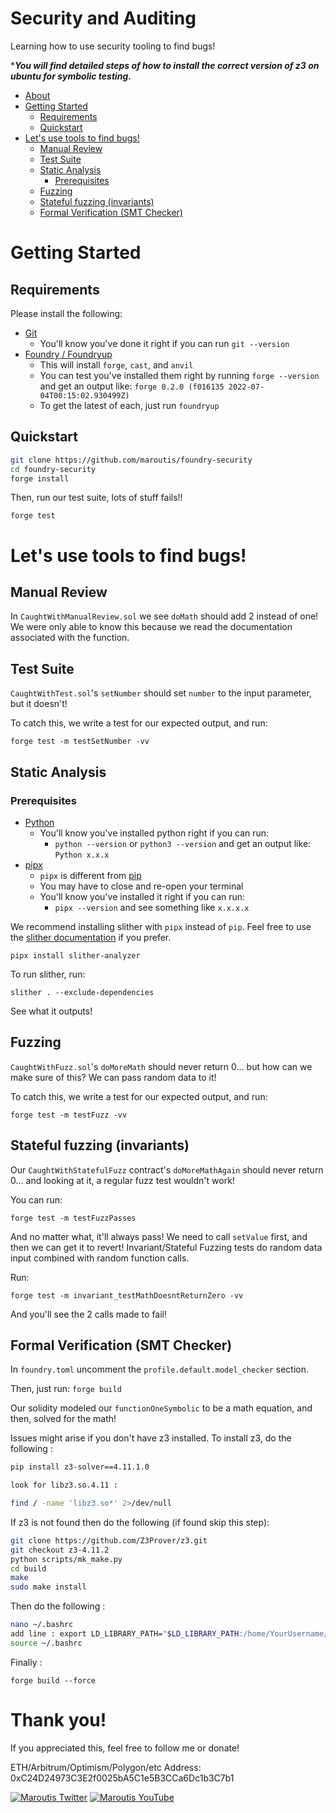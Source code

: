 # Security and Auditing

Learning how to use security tooling to find bugs!

\***_You will find detailed steps of how to install the correct version of z3 on ubuntu for symbolic testing._**

- [About](#about)
- [Getting Started](#getting-started)
  - [Requirements](#requirements)
  - [Quickstart](#quickstart)
- [Let's use tools to find bugs!](#lets-use-tools-to-find-bugs)
  - [Manual Review](#manul-review)
  - [Test Suite](#test-suite)
  - [Static Analysis](#static-analysis)
    - [Prerequisites](#prerequisites)
  - [Fuzzing](#fuzzing)
  - [Stateful fuzzing (invariants)](#stateful-fuzzing-invariants)
  - [Formal Verification (SMT Checker)](#formal-verification-smt-checker)

# Getting Started

## Requirements

Please install the following:

- [Git](https://git-scm.com/book/en/v2/Getting-Started-Installing-Git)
  - You'll know you've done it right if you can run `git --version`
- [Foundry / Foundryup](https://github.com/gakonst/foundry)
  - This will install `forge`, `cast`, and `anvil`
  - You can test you've installed them right by running `forge --version` and get an output like: `forge 0.2.0 (f016135 2022-07-04T00:15:02.930499Z)`
  - To get the latest of each, just run `foundryup`

## Quickstart

```sh
git clone https://github.com/maroutis/foundry-security
cd foundry-security
forge install
```

Then, run our test suite, lots of stuff fails!!

```
forge test
```

# Let's use tools to find bugs!

## Manual Review

In `CaughtWithManualReview.sol` we see `doMath` should add 2 instead of one! We were only able to know this because we read the documentation associated with the function.

## Test Suite

`CaughtWithTest.sol`'s `setNumber` should set `number` to the input parameter, but it doesn't!

To catch this, we write a test for our expected output, and run:

```
forge test -m testSetNumber -vv
```

## Static Analysis

### Prerequisites

- [Python](https://www.python.org/downloads/)
  - You'll know you've installed python right if you can run:
    - `python --version` or `python3 --version` and get an output like: `Python x.x.x`
- [pipx](https://pypa.github.io/pipx/installation/)
  - `pipx` is different from [pip](https://pypi.org/project/pip/)
  - You may have to close and re-open your terminal
  - You'll know you've installed it right if you can run:
    - `pipx --version` and see something like `x.x.x.x`

We recommend installing slither with `pipx` instead of `pip`. Feel free to use the [slither documentation](https://github.com/crytic/slither#how-to-install) if you prefer.

```
pipx install slither-analyzer
```

To run slither, run:

```
slither . --exclude-dependencies
```

See what it outputs!

## Fuzzing

`CaughtWithFuzz.sol`'s `doMoreMath` should never return 0... but how can we make sure of this? We can pass random data to it!

To catch this, we write a test for our expected output, and run:

```
forge test -m testFuzz -vv
```

## Stateful fuzzing (invariants)

Our `CaughtWithStatefulFuzz` contract's `doMoreMathAgain` should never return 0... and looking at it, a regular fuzz test wouldn't work!

You can run:

```
forge test -m testFuzzPasses
```

And no matter what, it'll always pass! We need to call `setValue` first, and then we can get it to revert! Invariant/Stateful Fuzzing tests do random data input combined with random function calls.

Run:

```
forge test -m invariant_testMathDoesntReturnZero -vv
```

And you'll see the 2 calls made to fail!

## Formal Verification (SMT Checker)

In `foundry.toml` uncomment the `profile.default.model_checker` section.

Then, just run: `forge build`

Our solidity modeled our `functionOneSymbolic` to be a math equation, and then, solved for the math!

Issues might arise if you don't have z3 installed. To install z3, do the following :

```sh
pip install z3-solver==4.11.1.0

look for libz3.so.4.11 :

find / -name 'libz3.so*' 2>/dev/null
```

If z3 is not found then do the following (if found skip this step):

```sh
git clone https://github.com/Z3Prover/z3.git
git checkout z3-4.11.2
python scripts/mk_make.py
cd build
make
sudo make install
```

Then do the following :

```sh
nano ~/.bashrc
add line : export LD_LIBRARY_PATH="$LD_LIBRARY_PATH:/home/YourUsername/.local/lib/python3.10/site-packages/z3/lib"
source ~/.bashrc

```

Finally :

```
forge build --force
```

# Thank you!

If you appreciated this, feel free to follow me or donate!

ETH/Arbitrum/Optimism/Polygon/etc Address: 0xC24D24973C3E2f0025bA5C1e5B3CCa6Dc1b3C7b1

[![Maroutis Twitter](https://img.shields.io/badge/Twitter-1D9BF0?style=for-the-badge&logo=twitter&logoColor=white)](https://twitter.com/Maroutis)
[![Maroutis YouTube](https://img.shields.io/badge/YouTube-FF0000?style=for-the-badge&logo=youtube&logoColor=white)](https://www.youtube.com/channel/UCaBWVCcRHYCNDN1aMwJ5toQ)
